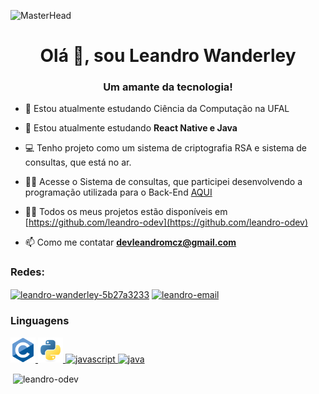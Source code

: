 ![MasterHead](https://arka-live.s3.us-east-2.amazonaws.com/uploads/2021/01/header_banner-6.jpg)
<h1 align="center">Olá 👋, sou Leandro Wanderley</h1>
<h3 align="center">Um amante da tecnologia!</h3>


- 🔭 Estou atualmente estudando Ciência da Computação na UFAL

- 🌱 Estou atualmente estudando **React Native e Java**

- 💻 Tenho projeto como um sistema de criptografia RSA e sistema de consultas, que está no ar.

- 😶‍🌫️ Acesse o Sistema de consultas, que participei desenvolvendo a programação utilizada para o Back-End [AQUI](http://bit.ly/sistema-de-consulta)

- 👨‍💻 Todos os meus projetos estão disponíveis em [https://github.com/leandro-odev](https://github.com/leandro-odev)

- 📫 Como me contatar **devleandromcz@gmail.com**

<h3 align="left">Redes:</h3>
<p align="left">
<a href="https://linkedin.com/in/leandro-wanderley-5b27a3233" target="blank"><img align="center" src="https://raw.githubusercontent.com/rahuldkjain/github-profile-readme-generator/master/src/images/icons/Social/linked-in-alt.svg" alt="leandro-wanderley-5b27a3233" height="30" width="40" /></a> <a href="https://bit.ly/leandro-email" target="blank"><img align="center" src="https://logodownload.org/wp-content/uploads/2018/03/gmail-logo-16-2048x1537.png" alt="leandro-email" height="30" width="40" /></a> 

</p>

<h3 align="left">Linguagens</h3>
<p align="left"> <a href="https://www.cprogramming.com/" target="_blank" rel="noreferrer"> <img src="https://raw.githubusercontent.com/devicons/devicon/master/icons/c/c-original.svg" alt="c" width="40" height="40"/> </a> <a href="https://www.python.org" target="_blank" rel="noreferrer"> <img src="https://raw.githubusercontent.com/devicons/devicon/master/icons/python/python-original.svg" alt="python" width="40" height="40"/> </a> <a href="https://www.javascript.com/" target="_blank" rel="stylesheet"> <img src="https://cdn.jsdelivr.net/gh/devicons/devicon/icons/javascript/javascript-original.svg" alt="javascript" width="40" height="40"/> </a> <a href="https://www.java.com/" target="_blank" rel="stylesheet"> <img src="https://cdn.jsdelivr.net/gh/devicons/devicon/icons/java/java-original-wordmark.svg" alt="java" width="40" height="40"/> </a> </p>

<p>&nbsp;<img align="center" src="https://github-readme-stats.vercel.app/api?username=leandro-odev&show_icons=true&title_color=ffffff&text_color=ffffff&bg_color=000657&hide_border=true&locale=en" alt="leandro-odev" /></p>
